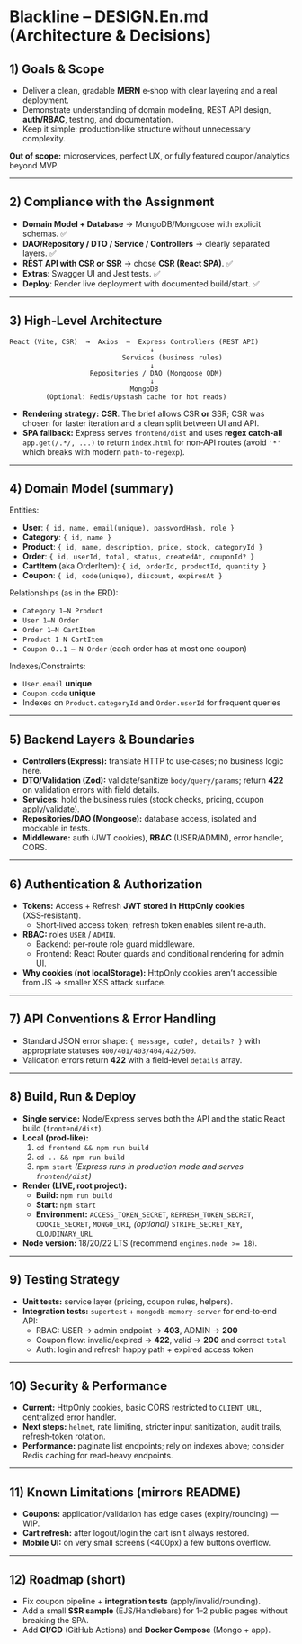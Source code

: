 # Blackline – DESIGN.En.md (Architecture & Decisions)

## 1) Goals & Scope
- Deliver a clean, gradable **MERN** e‑shop with clear layering and a real deployment.
- Demonstrate understanding of domain modeling, REST API design, **auth/RBAC**, testing, and documentation.
- Keep it simple: production‑like structure without unnecessary complexity.

**Out of scope:** microservices, perfect UX, or fully featured coupon/analytics beyond MVP.

---

## 2) Compliance with the Assignment
- **Domain Model + Database** → MongoDB/Mongoose with explicit schemas. ✅
- **DAO/Repository / DTO / Service / Controllers** → clearly separated layers. ✅
- **REST API with CSR or SSR** → chose **CSR (React SPA)**. ✅
- **Extras**: Swagger UI and Jest tests. ✅
- **Deploy**: Render live deployment with documented build/start. ✅

---

## 3) High‑Level Architecture

```
React (Vite, CSR)  →  Axios  →  Express Controllers (REST API)
                                   ↓
                            Services (business rules)
                                   ↓
                    Repositories / DAO (Mongoose ODM)
                                   ↓
                              MongoDB
         (Optional: Redis/Upstash cache for hot reads)
```

- **Rendering strategy:** **CSR**. The brief allows CSR **or** SSR; CSR was chosen for faster iteration and a clean split between UI and API.
- **SPA fallback:** Express serves `frontend/dist` and uses **regex catch‑all** `app.get(/.*/, ...)` to return `index.html` for non‑API routes (avoid `'*'` which breaks with modern `path-to-regexp`).

---

## 4) Domain Model (summary)
Entities:
- **User**: `{ id, name, email(unique), passwordHash, role }`
- **Category**: `{ id, name }`
- **Product**: `{ id, name, description, price, stock, categoryId }`
- **Order**: `{ id, userId, total, status, createdAt, couponId? }`
- **CartItem** (aka OrderItem): `{ id, orderId, productId, quantity }`
- **Coupon**: `{ id, code(unique), discount, expiresAt }`

Relationships (as in the ERD):
- `Category 1–N Product`
- `User 1–N Order`
- `Order 1–N CartItem`
- `Product 1–N CartItem`
- `Coupon 0..1 – N Order` (each order has at most one coupon)

Indexes/Constraints:
- `User.email` **unique**
- `Coupon.code` **unique**
- Indexes on `Product.categoryId` and `Order.userId` for frequent queries

---

## 5) Backend Layers & Boundaries
- **Controllers (Express):** translate HTTP to use‑cases; no business logic here.
- **DTO/Validation (Zod):** validate/sanitize `body/query/params`; return **422** on validation errors with field details.
- **Services:** hold the business rules (stock checks, pricing, coupon apply/validate).
- **Repositories/DAO (Mongoose):** database access, isolated and mockable in tests.
- **Middleware:** auth (JWT cookies), **RBAC** (USER/ADMIN), error handler, CORS.

---

## 6) Authentication & Authorization
- **Tokens:** Access + Refresh **JWT stored in HttpOnly cookies** (XSS‑resistant).
    - Short‑lived access token; refresh token enables silent re‑auth.
- **RBAC:** roles `USER` / `ADMIN`.
    - Backend: per‑route role guard middleware.
    - Frontend: React Router guards and conditional rendering for admin UI.
- **Why cookies (not localStorage):** HttpOnly cookies aren’t accessible from JS → smaller XSS attack surface.

---

## 7) API Conventions & Error Handling
- Standard JSON error shape: `{ message, code?, details? }` with appropriate statuses `400/401/403/404/422/500`.
- Validation errors return **422** with a field‑level `details` array.

---

## 8) Build, Run & Deploy
- **Single service:** Node/Express serves both the API and the static React build (`frontend/dist`).
- **Local (prod‑like):**
    1. `cd frontend && npm run build`
    2. `cd .. && npm run build`
    3. `npm start`  *(Express runs in production mode and serves `frontend/dist`)*
- **Render (LIVE, root project):**
    - **Build:** `npm run build`
    - **Start:** `npm start`
    - **Environment:** `ACCESS_TOKEN_SECRET`, `REFRESH_TOKEN_SECRET`, `COOKIE_SECRET`, `MONGO_URI`, *(optional)* `STRIPE_SECRET_KEY`, `CLOUDINARY_URL`
- **Node version:** 18/20/22 LTS (recommend `engines.node >= 18`).

---

## 9) Testing Strategy
- **Unit tests:** service layer (pricing, coupon rules, helpers).
- **Integration tests:** `supertest` + `mongodb-memory-server` for end‑to‑end API:
    - RBAC: USER → admin endpoint → **403**, ADMIN → **200**
    - Coupon flow: invalid/expired → **422**, valid → **200** and correct `total`
    - Auth: login and refresh happy path + expired access token

---

## 10) Security & Performance
- **Current:** HttpOnly cookies, basic CORS restricted to `CLIENT_URL`, centralized error handler.
- **Next steps:** `helmet`, rate limiting, stricter input sanitization, audit trails, refresh‑token rotation.
- **Performance:** paginate list endpoints; rely on indexes above; consider Redis caching for read‑heavy endpoints.

---

## 11) Known Limitations (mirrors README)
- **Coupons:** application/validation has edge cases (expiry/rounding) — WIP.
- **Cart refresh:** after logout/login the cart isn’t always restored.
- **Mobile UI:** on very small screens (<400px) a few buttons overflow.

---

## 12) Roadmap (short)
- Fix coupon pipeline + **integration tests** (apply/invalid/rounding).
- Add a small **SSR sample** (EJS/Handlebars) for 1–2 public pages without breaking the SPA.
- Add **CI/CD** (GitHub Actions) and **Docker Compose** (Mongo + app).

